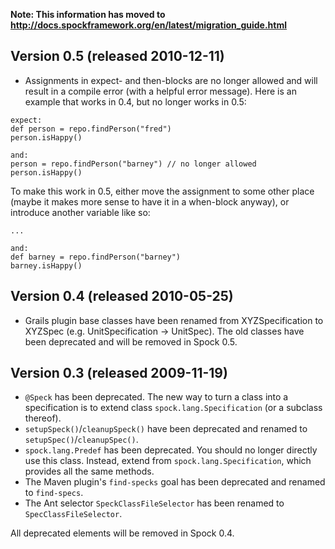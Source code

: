 <b>Note: This information has moved to <a href='http://docs.spockframework.org/en/latest/migration_guide.html'>http://docs.spockframework.org/en/latest/migration_guide.html</a></b>

## Version 0.5 (released 2010-12-11) ##

  * Assignments in expect- and then-blocks are no longer allowed and will result in a compile error (with a helpful error message). Here is an example that works in 0.4, but no longer works in 0.5:

```
expect:
def person = repo.findPerson("fred")
person.isHappy()

and:
person = repo.findPerson("barney") // no longer allowed
person.isHappy()
```

To make this work in 0.5, either move the assignment to some other place (maybe it makes more sense to have it in a when-block anyway), or introduce another variable like so:

```
...

and:
def barney = repo.findPerson("barney")
barney.isHappy()
```

## Version 0.4 (released 2010-05-25) ##

  * Grails plugin base classes have been renamed from XYZSpecification to XYZSpec (e.g. UnitSpecification -> UnitSpec). The old classes have been deprecated and will be removed in Spock 0.5.

## Version 0.3 (released 2009-11-19) ##

  * `@Speck` has been deprecated. The new way to turn a class into a specification is to extend class `spock.lang.Specification` (or a subclass thereof).
  * `setupSpeck()`/`cleanupSpeck()` have been deprecated and renamed to `setupSpec()`/`cleanupSpec()`.
  * `spock.lang.Predef` has been deprecated. You should no longer directly use this class. Instead, extend from `spock.lang.Specification`, which provides all the same methods.
  * The Maven plugin's `find-specks` goal has been deprecated and renamed to `find-specs`.
  * The Ant selector `SpeckClassFileSelector` has been renamed to `SpecClassFileSelector`.

All deprecated elements will be removed in Spock 0.4.